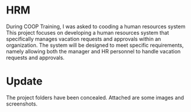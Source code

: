 # HRM 
During COOP Training, I was asked to cooding a human resources system
This project focuses on developing a human resources system that specifically manages vacation requests and approvals within an organization. The system will be designed to meet specific requirements, namely allowing both the manager and HR personnel to handle vacation requests and approvals.

# Update
The project folders have been concealed. Attached are some images and screenshots.


